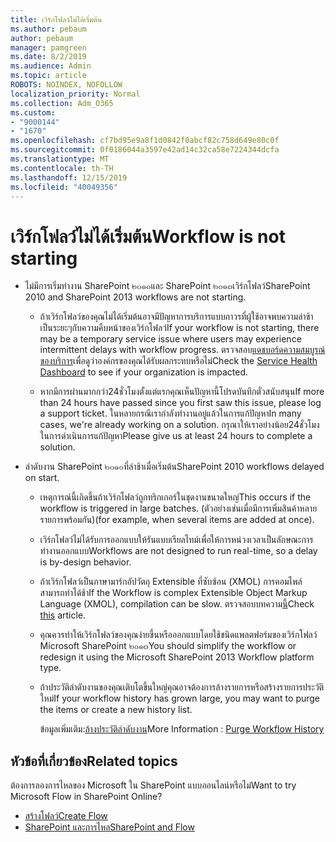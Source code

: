 ```yaml
---
title: เวิร์กโฟลว์ไม่ได้เริ่มต้น
ms.author: pebaum
author: pebaum
manager: pamgreen
ms.date: 8/2/2019
ms.audience: Admin
ms.topic: article
ROBOTS: NOINDEX, NOFOLLOW
localization_priority: Normal
ms.collection: Adm_O365
ms.custom:
- "9000144"
- "1670"
ms.openlocfilehash: cf7bd95e9a8f1d0842f0abcf82c758d649e80c0f
ms.sourcegitcommit: 0f0186044a3597e42ad14c32ca58e7224344dcfa
ms.translationtype: MT
ms.contentlocale: th-TH
ms.lasthandoff: 12/15/2019
ms.locfileid: "40049356"
---
```

# <a name="workflow-is-not-starting"></a><span data-ttu-id="c1d39-102">เวิร์กโฟลว์ไม่ได้เริ่มต้น</span><span class="sxs-lookup"><span data-stu-id="c1d39-102">Workflow is not starting</span></span>

- <span data-ttu-id="c1d39-103">ไม่มีการเริ่มทำงาน SharePoint ๒๐๑๐และ SharePoint ๒๐๑๓เวิร์กโฟลว์</span><span class="sxs-lookup"><span data-stu-id="c1d39-103">SharePoint 2010 and SharePoint 2013 workflows are not starting.</span></span>

    - <span data-ttu-id="c1d39-104">ถ้าเวิร์กโฟลว์ของคุณไม่ได้เริ่มต้นอาจมีปัญหาการบริการแบบถาวรที่ผู้ใช้อาจพบความล่าช้าเป็นระยะๆกับความคืบหน้าของเวิร์กโฟลว์</span><span class="sxs-lookup"><span data-stu-id="c1d39-104">If your workflow is not starting, there may be a temporary service issue where users may experience intermittent delays with workflow progress.</span></span> <span data-ttu-id="c1d39-105">ตรวจสอบ[แดชบอร์ดความสมบูรณ์ของบริการ](https:/admin.microsoft.com/AdminPortal/Home#/servicehealth)เพื่อดูว่าองค์กรของคุณได้รับผลกระทบหรือไม่</span><span class="sxs-lookup"><span data-stu-id="c1d39-105">Check the [Service Health Dashboard](https:/admin.microsoft.com/AdminPortal/Home#/servicehealth) to see if your organization is impacted.</span></span>

    - <span data-ttu-id="c1d39-106">หากมีการผ่านมากกว่า24ชั่วโมงตั้งแต่แรกคุณเห็นปัญหานี้โปรดบันทึกตั๋วสนับสนุน</span><span class="sxs-lookup"><span data-stu-id="c1d39-106">If more than 24 hours have passed since you first saw this issue, please log a support ticket.</span></span> <span data-ttu-id="c1d39-107">ในหลายกรณีเรากำลังทำงานอยู่แล้วในการแก้ปัญหา</span><span class="sxs-lookup"><span data-stu-id="c1d39-107">In many cases, we're already working on a solution.</span></span> <span data-ttu-id="c1d39-108">กรุณาให้เราอย่างน้อย24ชั่วโมงในการดำเนินการแก้ปัญหา</span><span class="sxs-lookup"><span data-stu-id="c1d39-108">Please give us at least 24 hours to complete a solution.</span></span>

- <span data-ttu-id="c1d39-109">ลำดับงาน SharePoint ๒๐๑๐ที่ล่าช้าเมื่อเริ่มต้น</span><span class="sxs-lookup"><span data-stu-id="c1d39-109">SharePoint 2010 workflows delayed on start.</span></span>

    - <span data-ttu-id="c1d39-110">เหตุการณ์นี้เกิดขึ้นถ้าเวิร์กโฟลว์ถูกทริกเกอร์ในชุดงานขนาดใหญ่</span><span class="sxs-lookup"><span data-stu-id="c1d39-110">This occurs if the workflow is triggered in large batches.</span></span> <span data-ttu-id="c1d39-111">(ตัวอย่างเช่นเมื่อมีการเพิ่มสินค้าหลายรายการพร้อมกัน)</span><span class="sxs-lookup"><span data-stu-id="c1d39-111">(for example, when several items are added at once).</span></span>

    - <span data-ttu-id="c1d39-112">เวิร์กโฟลว์ไม่ได้รับการออกแบบให้รันแบบเรียลไทม์เพื่อให้การหน่วงเวลาเป็นลักษณะการทำงานออกแบบ</span><span class="sxs-lookup"><span data-stu-id="c1d39-112">Workflows are not designed to run real-time, so a delay is by-design behavior.</span></span>

   -  <span data-ttu-id="c1d39-113">ถ้าเวิร์กโฟลว์เป็นภาษามาร์กอัปวัตถุ Extensible ที่ซับซ้อน (XMOL) การคอมไพล์สามารถทำได้ช้า</span><span class="sxs-lookup"><span data-stu-id="c1d39-113">If the Workflow is complex Extensible Object Markup Language (XMOL), compilation can be slow.</span></span> <span data-ttu-id="c1d39-114">ตรวจสอบบทความ[นี้](https://support.microsoft.com//kb/3043697)</span><span class="sxs-lookup"><span data-stu-id="c1d39-114">Check [this](https://support.microsoft.com//kb/3043697) article.</span></span>

    - <span data-ttu-id="c1d39-115">คุณควรทำให้เวิร์กโฟลว์ของคุณง่ายขึ้นหรือออกแบบโดยใช้ชนิดแพลตฟอร์มของเวิร์กโฟลว์ Microsoft SharePoint ๒๐๑๓</span><span class="sxs-lookup"><span data-stu-id="c1d39-115">You should simplify the workflow or redesign it using the Microsoft SharePoint 2013 Workflow platform type.</span></span>

    - <span data-ttu-id="c1d39-116">ถ้าประวัติลำดับงานของคุณเติบโตขึ้นใหญ่คุณอาจต้องการล้างรายการหรือสร้างรายการประวัติใหม่</span><span class="sxs-lookup"><span data-stu-id="c1d39-116">If your workflow history has grown large, you may want to purge the items or create a new history list.</span></span>

        <span data-ttu-id="c1d39-117">ข้อมูลเพิ่มเติม:[ล้างประวัติลำดับงาน](https://blogs.technet.microsoft.com/marj/2015/08/07/sharepoint-2010-workflows-best-practice-purge-workflow-history-list-items/)</span><span class="sxs-lookup"><span data-stu-id="c1d39-117">More Information : [Purge Workflow History](https://blogs.technet.microsoft.com/marj/2015/08/07/sharepoint-2010-workflows-best-practice-purge-workflow-history-list-items/)</span></span>


## <a name="related-topics"></a><span data-ttu-id="c1d39-118">หัวข้อที่เกี่ยวข้อง</span><span class="sxs-lookup"><span data-stu-id="c1d39-118">Related topics</span></span>
<span data-ttu-id="c1d39-119">ต้องการลองการไหลของ Microsoft ใน SharePoint แบบออนไลน์หรือไม่</span><span class="sxs-lookup"><span data-stu-id="c1d39-119">Want to try Microsoft Flow in SharePoint Online?</span></span>
- [<span data-ttu-id="c1d39-120">สร้างโฟลว์</span><span class="sxs-lookup"><span data-stu-id="c1d39-120">Create Flow</span></span>](https://support.office.com/article/Create-a-flow-for-a-list-or-library-in-SharePoint-Online-or-OneDrive-for-Business-a9c3e03b-0654-46af-a254-20252e580d01) 
- [<span data-ttu-id="c1d39-121">SharePoint และการไหล</span><span class="sxs-lookup"><span data-stu-id="c1d39-121">SharePoint and Flow</span></span>](https://flow.microsoft.com/blog/sharepoint-and-flow/) 


